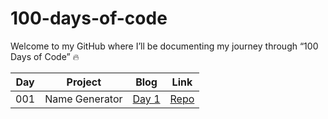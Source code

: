 # 100-days-of-code
Welcome to my GitHub where I’ll be documenting my journey through “100 Days of Code” 🔥

| Day     | Project                 | Blog           |  Link    | 
| ------- | ----------------------  | -------------- |-------- |
| 001     | Name Generator| [Day 1](https://medium.com/@khadijagardezi/100-days-of-code-python-c6aee26183e0) |[Repo](https://github.com/khadijagardezi/100-days-of-code/blob/main/001-Day/main.py)                                                